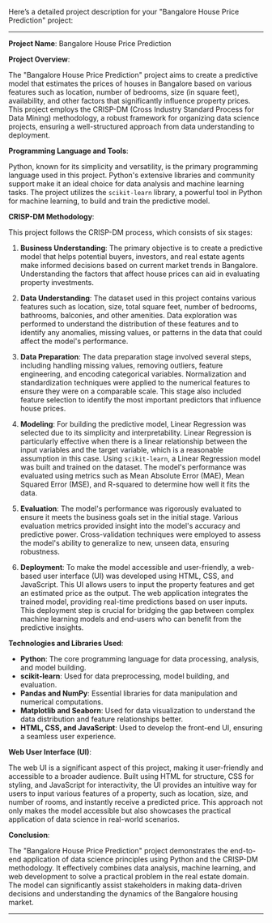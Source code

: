 Here’s a detailed project description for your "Bangalore House Price Prediction" project:

---

**Project Name**: Bangalore House Price Prediction

**Project Overview**:

The "Bangalore House Price Prediction" project aims to create a predictive model that estimates the prices of houses in Bangalore based on various features such as location, number of bedrooms, size (in square feet), availability, and other factors that significantly influence property prices. This project employs the CRISP-DM (Cross Industry Standard Process for Data Mining) methodology, a robust framework for organizing data science projects, ensuring a well-structured approach from data understanding to deployment.

**Programming Language and Tools**:

Python, known for its simplicity and versatility, is the primary programming language used in this project. Python's extensive libraries and community support make it an ideal choice for data analysis and machine learning tasks. The project utilizes the `scikit-learn` library, a powerful tool in Python for machine learning, to build and train the predictive model. 

**CRISP-DM Methodology**:

This project follows the CRISP-DM process, which consists of six stages:

1. **Business Understanding**: The primary objective is to create a predictive model that helps potential buyers, investors, and real estate agents make informed decisions based on current market trends in Bangalore. Understanding the factors that affect house prices can aid in evaluating property investments.

2. **Data Understanding**: The dataset used in this project contains various features such as location, size, total square feet, number of bedrooms, bathrooms, balconies, and other amenities. Data exploration was performed to understand the distribution of these features and to identify any anomalies, missing values, or patterns in the data that could affect the model's performance.

3. **Data Preparation**: The data preparation stage involved several steps, including handling missing values, removing outliers, feature engineering, and encoding categorical variables. Normalization and standardization techniques were applied to the numerical features to ensure they were on a comparable scale. This stage also included feature selection to identify the most important predictors that influence house prices.

4. **Modeling**: For building the predictive model, Linear Regression was selected due to its simplicity and interpretability. Linear Regression is particularly effective when there is a linear relationship between the input variables and the target variable, which is a reasonable assumption in this case. Using `scikit-learn`, a Linear Regression model was built and trained on the dataset. The model's performance was evaluated using metrics such as Mean Absolute Error (MAE), Mean Squared Error (MSE), and R-squared to determine how well it fits the data.

5. **Evaluation**: The model's performance was rigorously evaluated to ensure it meets the business goals set in the initial stage. Various evaluation metrics provided insight into the model's accuracy and predictive power. Cross-validation techniques were employed to assess the model's ability to generalize to new, unseen data, ensuring robustness.

6. **Deployment**: To make the model accessible and user-friendly, a web-based user interface (UI) was developed using HTML, CSS, and JavaScript. This UI allows users to input the property features and get an estimated price as the output. The web application integrates the trained model, providing real-time predictions based on user inputs. This deployment step is crucial for bridging the gap between complex machine learning models and end-users who can benefit from the predictive insights.

**Technologies and Libraries Used**:

- **Python**: The core programming language for data processing, analysis, and model building.
- **scikit-learn**: Used for data preprocessing, model building, and evaluation.
- **Pandas and NumPy**: Essential libraries for data manipulation and numerical computations.
- **Matplotlib and Seaborn**: Used for data visualization to understand the data distribution and feature relationships better.
- **HTML, CSS, and JavaScript**: Used to develop the front-end UI, ensuring a seamless user experience.

**Web User Interface (UI)**:

The web UI is a significant aspect of this project, making it user-friendly and accessible to a broader audience. Built using HTML for structure, CSS for styling, and JavaScript for interactivity, the UI provides an intuitive way for users to input various features of a property, such as location, size, and number of rooms, and instantly receive a predicted price. This approach not only makes the model accessible but also showcases the practical application of data science in real-world scenarios.

**Conclusion**:

The "Bangalore House Price Prediction" project demonstrates the end-to-end application of data science principles using Python and the CRISP-DM methodology. It effectively combines data analysis, machine learning, and web development to solve a practical problem in the real estate domain. The model can significantly assist stakeholders in making data-driven decisions and understanding the dynamics of the Bangalore housing market.

---

